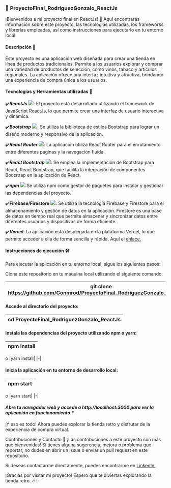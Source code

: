 ### 📁 **ProyectoFinal_RodriguezGonzalo_ReactJs**

¡Bienvenidos a mi proyecto final en ReactJs! 👋 Aquí encontrarás información sobre este proyecto, las tecnologías utilizadas, los frameworks y librerías empleadas, así como instrucciones para ejecutarlo en tu entorno local.

#### **Descripción** 📝
Este proyecto es una aplicación web diseñada para crear una tienda en línea de productos tradicionales. Permite a los usuarios explorar y comprar una variedad de productos de selección, como vinos, tabaco y artículos regionales. La aplicación ofrece una interfaz intuitiva y atractiva, brindando una experiencia de compra única a los usuarios.

#### **Tecnologías y Herramientas utilizadas** 🚀
:heavy_check_mark:***ReactJs*** ![](https://img.shields.io/badge/version-18.2.0-<green>): El proyecto está desarrollado utilizando el framework de JavaScript ReactJs, lo que permite crear una interfaz de usuario interactiva y dinámica.

:heavy_check_mark:***Bootstrap*** ![](https://img.shields.io/badge/version-5.2.3-<green>): Se utiliza la biblioteca de estilos Bootstrap para lograr un diseño moderno y responsivo de la aplicación.

:heavy_check_mark:***React Router*** ![](https://img.shields.io/badge/version-6.11.0-<green>): La aplicación utiliza React Router para el enrutamiento entre diferentes páginas y la navegación fluida.

:heavy_check_mark:***React Bootstrap*** ![](https://img.shields.io/badge/version-2.7.2-<green>): Se emplea la implementación de Bootstrap para React, React Bootstrap, que facilita la integración de componentes Bootstrap en la aplicación de React.

:heavy_check_mark:***npm*** ![](https://img.shields.io/badge/version-9.6.4-<green>):Se utiliza npm como gestor de paquetes para instalar y gestionar las dependencias del proyecto.

:heavy_check_mark:**Firebase/Firestore** ![](https://img.shields.io/badge/version-9.22.0-<green>): Se utiliza la tecnología Firebase y Firestore para el almacenamiento y gestión de datos en la aplicación. Firestore es una base de datos en tiempo real que permite almacenar y sincronizar datos entre diferentes usuarios y dispositivos de forma eficiente.

:heavy_check_mark:***Vercel***: La aplicación está desplegada en la plataforma Vercel, lo que permite acceder a ella de forma sencilla y rápida. Aquí el [enlace.](proyecto-final-rodriguez-gonzalo-react-js.vercel.app)

#### **Instrucciones de ejecución** 🛠️
Para ejecutar la aplicación en tu entorno local, sigue los siguientes pasos:

Clona este repositorio en tu máquina local utilizando el siguiente comando:

|git clone https://github.com/Gonmrod/ProyectoFinal_RodriguezGonzalo_ReactJs.git |
|-|

#### **Accede al directorio del proyecto:**

|cd ProyectoFinal_RodriguezGonzalo_ReactJs|
|-|

#### **Instala las dependencias del proyecto utilizando npm o yarn:**


|npm install|
|-|
o
|yarn install|
|-|

#### **Inicia la aplicación en tu entorno de desarrollo local:**

|npm start|
|-|
o
|yarn start|
|-|

#### ***Abre tu navegador web y accede a http://localhost:3000 para ver la aplicación en funcionamiento.****

¡Y eso es todo! Ahora puedes explorar la tienda retro y disfrutar de la experiencia de compra virtual.

Contribuciones y Contacto 🤝
¡Las contribuciones a este proyecto son más que bienvenidas! Si tienes alguna sugerencia, mejora o problema que reportar, no dudes en abrir un issue o enviar un pull request en este repositorio.

Si deseas contactarme directamente, puedes encontrarme en [LinkedIn.](https://www.linkedin.com/in/gonzalo-m-rodriguez/)

¡Gracias por visitar mi proyecto! Espero que te diviertas explorando la tienda retro. 🔥✨